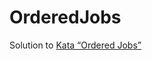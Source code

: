 # OrderedJobs

Solution to [Kata “Ordered Jobs”](https://ccd-school.de/en/coding-dojo/classes-katas/ordered-jobs/)
